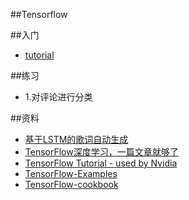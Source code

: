 ##Tensorflow 

##入门
- [tutorial](https://github.com/xxg1413/Tensorflow/tree/master/tutorial)


##练习
- 1.对评论进行分类


##资料
- [基于LSTM的歌词自动生成](https://github.com/dyelax/encore.ai)
- [TensorFlow深度学习，一篇文章就够了](http://www.52cs.org/?p=1157)
- [TensorFlow Tutorial - used by Nvidia](https://github.com/alrojo/tensorflow-tutorial)
- [TensorFlow-Examples](https://github.com/aymericdamien/TensorFlow-Examples)
- [TensorFlow-cookbook](https://github.com/nfmcclure/tensorflow_cookbook)



